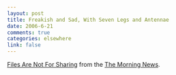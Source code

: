 ```yaml
--- 
layout: post
title: Freakish and Sad, With Seven Legs and Antennae
date: 2006-6-21
comments: true
categories: elsewhere
link: false
---
```

<a href="http://www.themorningnews.org/archives/spoofs_satire/files_are_not_for_sharing/index.html" title="Files Are Not For Sharing">Files Are Not For Sharing</a> from the <a href="http://www.themorningnews.org/" title="The Morning News">The Morning News</a>.
